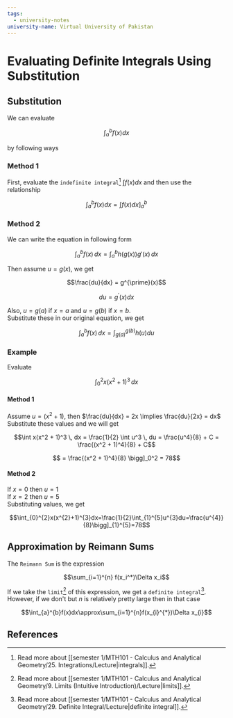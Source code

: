 ```yaml
---
tags:
  - university-notes
university-name: Virtual University of Pakistan
---
```


# Evaluating Definite Integrals Using Substitution
## Substitution
We can evaluate  

$$\int_a^b f(x) dx$$

by following ways

### Method 1
First, evaluate the `indefinite integral`[^1] $\int f(x) dx$ and then use the relationship  

$$\int_a^b f(x) dx = \int f(x) dx \bigg]_a^b$$

### Method 2
We can write the equation in following form

$$\int_a^b f(x) \, dx = \int_a^b h(g(x)) g'(x) \, dx$$

Then assume $u = g(x)$, we get  

$$\frac{du}{dx} = g^{\prime}(x)$$

$$du = g^{\prime}(x) dx$$

Also, $u = g(a)$ if $x = a$ and $u = g(b)$ if $x = b$.  
Substitute these in our original equation, we get  

$$\int_a^b f(x) \, dx = \int_{g(a)}^{g(b)} h(u) du$$

### Example
Evaluate 

$$\int_0^2 x (x^2 + 1)^3 \, dx$$

#### Method 1
Assume $u = (x^2 + 1)$, then $\frac{du}{dx} = 2x \implies \frac{du}{2x} = dx$  
Substitute these values and we will get

$$\int x(x^2 + 1)^3 \, dx = \frac{1}{2} \int u^3 \, du = \frac{u^4}{8} + C = \frac{(x^2 + 1)^4}{8} + C$$

$$ = \frac{(x^2 + 1)^4}{8} \bigg]_0^2 = 78$$

#### Method 2
If $x = 0$ then $u = 1$  
If $x = 2$ then $u = 5$  
Substituting values, we get  

$$\int_{0}^{2}x(x^{2}+1)^{3}dx=\frac{1}{2}\int_{1}^{5}u^{3}du=\frac{u^{4}}{8}\bigg]_{1}^{5}=78$$

## Approximation by Reimann Sums
The `Reimann Sum` is the expression  

$$\sum_{i=1}^{n} f(x_i^*)\Delta x_i$$

If we take the `limit`[^2] of this expression, we get a `definite integral`[^3].  
However, if we don't but $n$ is relatively pretty large then in that case  

$$\int_{a}^{b}f(x)dx\approx\sum_{i=1}^{n}f(x_{i}^{*})\Delta x_{i}$$

## References

[^1]: Read more about [[semester 1/MTH101 - Calculus and Analytical Geometry/25. Integrations/Lecture|integrals]].
[^2]: Read more about [[semester 1/MTH101 - Calculus and Analytical Geometry/9. Limits (Intuitive Introduction)/Lecture|limits]].
[^3]: Read more about [[semester 1/MTH101 - Calculus and Analytical Geometry/29. Definite Integral/Lecture|definite integral]].
